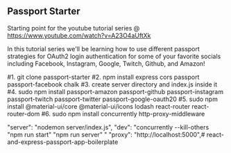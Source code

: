 ## Passport Starter

Starting point for the youtube tutorial series @ https://www.youtube.com/watch?v=A23O4aUftXk

In this tutorial series we'll be learning how to use different passport strategies for OAuth2 login 
authentication for some of your favorite socials including Facebook, Instagram, Google, Twitch, Github, and Amazon!

#1. git clone passport-starter
#2. npm install express cors passport passport-facebook chalk
#3. create server directory and index.js inside it
#4. sudo npm install passport-amazon passport-github passport-instagram passport-twitch passport-twitter passport-google-oauth20
#5. sudo npm install @material-ui/core @material-ui/icons lodash react-router react-router-dom
#6. sudo npm install concurrently http-proxy-middleware

 "server": "nodemon server/index.js",
    "dev": "concurrently --kill-others \"npm run start\" \"npm run server\" "
    "proxy": "http://localhost:5000",# react-and-express-passport-app-boilerplate
